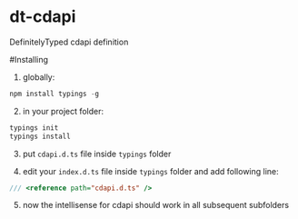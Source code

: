 # dt-cdapi
DefinitelyTyped cdapi definition

#Installing

1. globally:
```javascript
npm install typings -g
```

2. in your project folder:
```javascript
typings init
typings install
```

3. put `cdapi.d.ts` file inside `typings` folder

4. edit your `index.d.ts` file inside `typings` folder and add following line:

```typescript
/// <reference path="cdapi.d.ts" />
```

5. now the intellisense for cdapi should work in all subsequent subfolders
